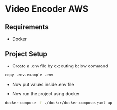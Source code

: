 # Video Encoder AWS

## Requirements

- Docker

## Project Setup

- Create a .env file by executing below command
  
```sh
copy .env.example .env
```

- Now put values inside .env file

- Now run the project using docker

```sh
docker compose -f ./docker/docker.compose.yaml up
```
